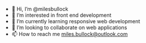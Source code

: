 - 👋 Hi, I’m @milesbullock
- 👀 I’m interested in front end development
- 🌱 I’m currently learning responsive web development 
- 💞️ I’m looking to collaborate on web applications 
- 📫 How to reach me miles.bullock@outlook.com

<!---
milesbullock/milesbullock is a ✨ special ✨ repository because its `README.md` (this file) appears on your GitHub profile.
You can click the Preview link to take a look at your changes.
--->
